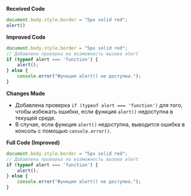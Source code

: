 **Received Code**

```javascript
document.body.style.border = "5px solid red";
alert()
```

**Improved Code**

```javascript
document.body.style.border = "5px solid red";
// Добавлена проверка на возможность вызова alert
if (typeof alert === 'function') {
    alert();
} else {
    console.error("Функция alert() не доступна.");
}
```

**Changes Made**

* Добавлена проверка `if (typeof alert === 'function')` для того, чтобы избежать ошибки, если функция `alert()` недоступна в текущей среде.
* В случае, если функция `alert()` недоступна, выводится ошибка в консоль с помощью `console.error()`.


**Full Code (Improved)**

```javascript
document.body.style.border = "5px solid red";
// Добавлена проверка на возможность вызова alert
if (typeof alert === 'function') {
    alert();
} else {
    console.error("Функция alert() не доступна.");
}
```
